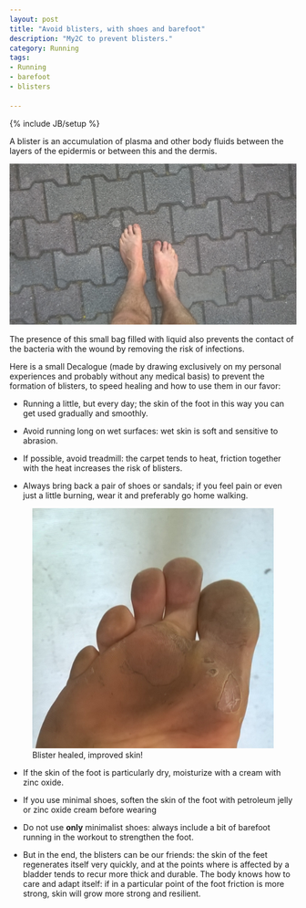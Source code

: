 ```yaml
---
layout: post
title: "Avoid blisters, with shoes and barefoot"
description: "My2C to prevent blisters."
category: Running
tags: 
- Running
- barefoot
- blisters

---
```

{% include JB/setup %}

A blister is an accumulation of plasma and other body fluids between the layers of the epidermis or between this and the dermis.

![Barefoot Runner](/running/images/barefoot_1.jpg)
<!-- more -->

The presence of this small bag filled with liquid also prevents the contact of the bacteria with the wound by removing the risk of infections.

Here is a small Decalogue (made by drawing exclusively on my personal experiences and probably without any medical basis) to prevent the formation of blisters, to speed healing and how to use them in our favor:

- Running a little, but every day; the skin of the foot in this way you can get used gradually and smoothly.

- Avoid running long on wet surfaces: wet skin is soft and sensitive to abrasion.

- If possible, avoid treadmill: the carpet tends to heat, friction together with the heat increases the risk of blisters.

- Always bring back a pair of shoes or sandals; if you feel pain or even just a little burning, wear it and preferably go home walking.

<figure>
  <img src="/running/images/barefoot_2.jpg" alt="Sole">
  <figcaption>Blister healed, improved skin!</figcaption>
</figure>

- If the skin of the foot is particularly dry, moisturize with a cream with zinc oxide.

- If you use minimal shoes, soften the skin of the foot with petroleum jelly or zinc oxide cream before wearing

- Do not use **only** minimalist shoes: always include a bit of barefoot running in the workout to strengthen the foot.

- But in the end, the blisters can be our friends: the skin of the feet regenerates itself very quickly, and at the points where is affected by a bladder tends to recur more thick and durable. 
The body knows how to care and adapt itself: if in a particular point of the foot friction is more strong, skin will grow more strong and resilient.

